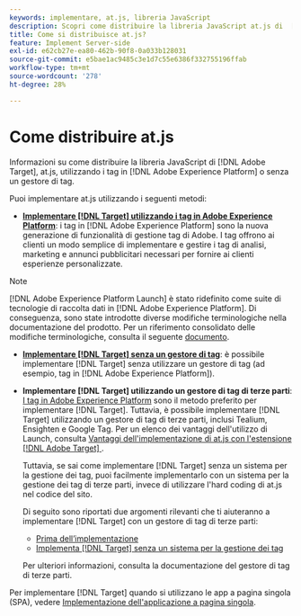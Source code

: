 ```yaml
---
keywords: implementare, at.js, libreria JavaScript
description: Scopri come distribuire la libreria JavaScript at.js di  [!DNL Adobe Target]  utilizzando i tag in [!DNL Adobe Experience Platform] o senza un gestore di tag.
title: Come si distribuisce at.js?
feature: Implement Server-side
exl-id: e62cb27e-ea80-462b-90f8-0a033b128031
source-git-commit: e5bae1ac9485c3e1d7c55e6386f332755196ffab
workflow-type: tm+mt
source-wordcount: '278'
ht-degree: 28%

---
```


# Come distribuire at.js

Informazioni su come distribuire la libreria JavaScript di [!DNL Adobe Target], at.js, utilizzando i tag in [!DNL Adobe Experience Platform] o senza un gestore di tag.

Puoi implementare at.js utilizzando i seguenti metodi:

* **[Implementare [!DNL Target] utilizzando i tag in Adobe Experience Platform](/help/dev/implement/client-side/atjs/how-to-deployatjs/implement-target-using-adobe-launch.md)**: i tag in [!DNL Adobe Experience Platform] sono la nuova generazione di funzionalità di gestione tag di Adobe. I tag offrono ai clienti un modo semplice di implementare e gestire i tag di analisi, marketing e annunci pubblicitari necessari per fornire ai clienti esperienze personalizzate.

>[!NOTE]
>
> [!DNL Adobe Experience Platform Launch] è stato ridefinito come suite di tecnologie di raccolta dati in [!DNL Adobe Experience Platform]. Di conseguenza, sono state introdotte diverse modifiche terminologiche nella documentazione del prodotto. Per un riferimento consolidato delle modifiche terminologiche, consulta il seguente [documento](https://experienceleague.adobe.com/docs/experience-platform/tags/term-updates.html).

* **[Implementare [!DNL Target] senza un gestore di tag](/help/dev/implement/client-side/atjs/how-to-deployatjs/implement-target-without-a-tag-manager.md)**: è possibile implementare [!DNL Target] senza utilizzare un gestore di tag (ad esempio, tag in [!DNL Adobe Experience Platform]).
* **Implementare [!DNL Target] utilizzando un gestore di tag di terze parti**: [I tag in Adobe Experience Platform](/help/dev/implement/client-side/atjs/how-to-deployatjs/implement-target-using-adobe-launch.md) sono il metodo preferito per implementare [!DNL Target]. Tuttavia, è possibile implementare [!DNL Target] utilizzando un gestore di tag di terze parti, inclusi Tealium, Ensighten e Google Tag. Per un elenco dei vantaggi dell&#39;utilizzo di Launch, consulta [Vantaggi dell&#39;implementazione di at.js con l&#39;estensione  [!DNL Adobe Target] ](/help/dev/implement/client-side/atjs/how-to-deployatjs/implement-target-using-adobe-launch.md#advantages-of-implementing-atjs-using-the-target-extension).

  Tuttavia, se sai come implementare [!DNL Target] senza un sistema per la gestione dei tag, puoi facilmente implementarlo con un sistema per la gestione dei tag di terze parti, invece di utilizzare l&#39;hard coding di at.js nel codice del sito.

  Di seguito sono riportati due argomenti rilevanti che ti aiuteranno a implementare [!DNL Target] con un gestore di tag di terze parti:

   * [Prima dell’implementazione](/help/dev/before-implement/prepare-to-implement-target.md)
   * [Implementa [!DNL Target] senza un sistema per la gestione dei tag](/help/dev/implement/client-side/atjs/how-to-deployatjs/implement-target-without-a-tag-manager.md)

  Per ulteriori informazioni, consulta la documentazione del gestore di tag di terze parti.

Per implementare [!DNL Target] quando si utilizzano le app a pagina singola (SPA), vedere [Implementazione dell&#39;applicazione a pagina singola](/help/dev/implement/client-side/atjs/how-to-deployatjs/target-atjs-single-page-application.md).
